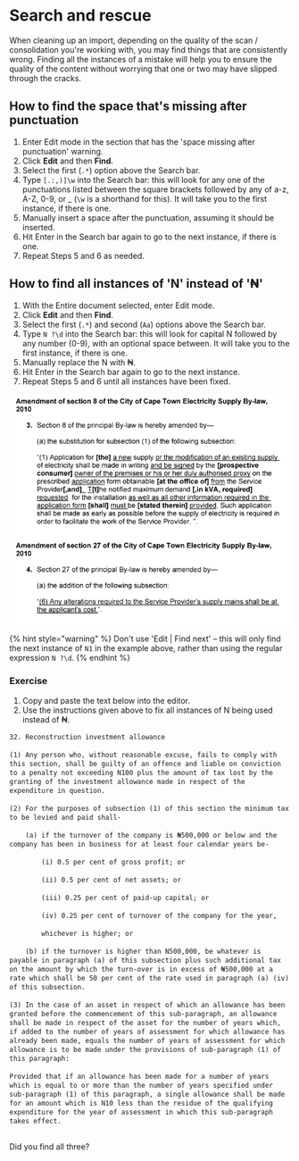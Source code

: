 # Search and rescue

When cleaning up an import, depending on the quality of the scan / consolidation you're working with, you may find things that are consistently wrong. Finding all the instances of a mistake will help you to ensure the quality of the content without worrying that one or two may have slipped through the cracks.

## How to find the space that's missing after punctuation

1. Enter Edit mode in the section that has the 'space missing after punctuation' warning.
2. Click **Edit** and then **Find**.
3. Select the first \(`.*`\) option above the Search bar.
4. Type `[.:,)]\w` into the Search bar: this will look for any one of the punctuations listed between the square brackets followed by any of a-z, A-Z, 0-9, or \_ \(`\w` is a shorthand for this\). It will take you to the first instance, if there is one.
5. Manually insert a space after the punctuation, assuming it should be inserted.
6. Hit Enter in the Search bar again to go to the next instance, if there is one.
7. Repeat Steps 5 and 6 as needed.

## How to find all instances of 'N' instead of '₦'

1. With the Entire document selected, enter Edit mode.
2. Click **Edit** and then **Find**.
3. Select the first \(`.*`\) and second \(`Aa`\) options above the Search bar.
4. Type `N ?\d` into the Search bar: this will look for capital N followed by any number \(0-9\), with an optional space between. It will take you to the first instance, if there is one.
5. Manually replace the N with ₦.
6. Hit Enter in the Search bar again to go to the next instance.
7. Repeat Steps 5 and 6 until all instances have been fixed.

![](../.gitbook/assets/image%20%2848%29.png)

{% hint style="warning" %}
Don't use 'Edit \| Find next' – this will only find the next instance of `N1` in the example above, rather than using the regular expression `N ?\d`.
{% endhint %}

### Exercise

1. Copy and paste the text below into the editor.
2. Use the instructions given above to fix all instances of N being used instead of ₦.

```text
32. Reconstruction investment allowance

(1) Any person who, without reasonable excuse, fails to comply with this section, shall be guilty of an offence and liable on conviction to a penalty not exceeding N100 plus the amount of tax lost by the granting of the investment allowance made in respect of the expenditure in question.

(2) For the purposes of subsection (1) of this section the minimum tax to be levied and paid shall‐

    (a) if the turnover of the company is ₦500,000 or below and the company has been in business for at least four calendar years be‐

        (i) 0.5 per cent of gross profit; or

        (ii) 0.5 per cent of net assets; or

        (iii) 0.25 per cent of paid‐up capital; or

        (iv) 0.25 per cent of turnover of the company for the year,

        whichever is higher; or

    (b) if the turnover is higher than N500,000, be whatever is payable in paragraph (a) of this subsection plus such additional tax on the amount by which the turn‐over is in excess of ₦500,000 at a rate which shall be 50 per cent of the rate used in paragraph (a) (iv) of this subsection.

(3) In the case of an asset in respect of which an allowance has been granted before the commencement of this sub‐paragraph, an allowance shall be made in respect of the asset for the number of years which, if added to the number of years of assessment for which allowance has already been made, equals the number of years of assessment for which allowance is to be made under the provisions of sub‐paragraph (1) of this paragraph:

Provided that if an allowance has been made for a number of years which is equal to or more than the number of years specified under sub‐paragraph (1) of this paragraph, a single allowance shall be made for an amount which is N10 less than the residue of the qualifying expenditure for the year of assessment in which this sub‐paragraph takes effect.


```

Did you find all three?

